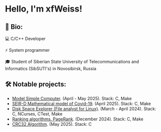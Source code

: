 # Hello, I'm <a href="#" style="text-decoration: none;">xfWeiss</a>!
## :bookmark: Bio:
:computer: C/C++ Developer

:zap: System programmer

:mortar_board: Student of Siberian State University of Telecommunications and Informatics (SibSUTI's) in Novosibirsk, Russia

## :hammer_and_wrench: Notable projects:
+ <a href="https://github.com/xfWeiss/Model-Simple-Computer" style="text-decoration: underline;">Model Simple Computer</a>. (April - May 2025). Stack: C, Make
+ <a href="https://github.com/xfWeiss/SEIR-D-Model-of-Covid-19" style="text-decoration: underline;">SEIR-D Mathematical model of Covid-19</a>. (April 2025). Stack: C, Make
+ <a href="https://github.com/xfWeiss/Disk-Space-Explorer" style="text-decoration: underline;">Disk Space Explorer (File analyst for Linux)</a>. (March - April 2024). Stack: C, NCurses, CTest, Make
+ <a href="https://github.com/xfWeiss/PageRank-Algorithnms/tree/main" style="text-decoration: underline;">Ranking algorithms. PageRank</a>. (December 2024). Stack: C, Make
+ <a href="https://github.com/xfWeiss/CRC32-Algorithm" style="text-decoration: underline;">CRC32 Algorithm</a>. (May 2025). Stack: C
